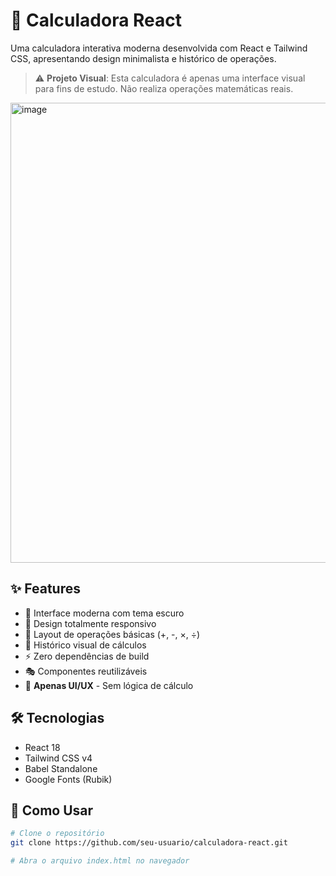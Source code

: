 # 🧮 Calculadora React

Uma calculadora interativa moderna desenvolvida com React e Tailwind CSS, apresentando design minimalista e histórico de operações.

> ⚠️ **Projeto Visual**: Esta calculadora é apenas uma interface visual para fins de estudo. Não realiza operações matemáticas reais.
<img width="891" height="736" alt="image" src="https://github.com/user-attachments/assets/592de4ba-bb21-4e62-bc04-49899464a3a5" />

## ✨ Features

- 🎨 Interface moderna com tema escuro
- 📱 Design totalmente responsivo
- 🔢 Layout de operações básicas (+, -, ×, ÷)
- 📝 Histórico visual de cálculos
- ⚡ Zero dependências de build
- 🎭 Componentes reutilizáveis
- 🎯 **Apenas UI/UX** - Sem lógica de cálculo

## 🛠️ Tecnologias

- React 18
- Tailwind CSS v4
- Babel Standalone
- Google Fonts (Rubik)

## 🚀 Como Usar

```bash
# Clone o repositório
git clone https://github.com/seu-usuario/calculadora-react.git

# Abra o arquivo index.html no navegador




